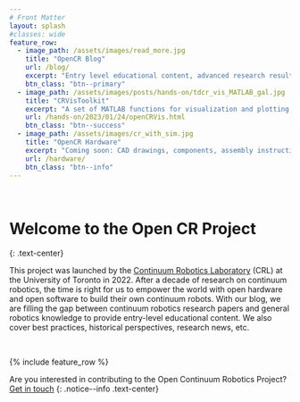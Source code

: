 ```yaml
---
# Front Matter
layout: splash
#classes: wide
feature_row:
  - image_path: /assets/images/read_more.jpg
    title: "OpenCR Blog"
    url: /blog/
    excerpt: "Entry level educational content, advanced research results, historical perspectives, and hands-on posts."
    btn_class: "btn--primary"
  - image_path: /assets/images/posts/hands-on/tdcr_vis_MATLAB_gal.jpg
    title: "CRVisToolkit"
    excerpt: "A set of MATLAB functions for visualization and plotting of continuum robots. And utility functions to support your research."
    url: /hands-on/2023/01/24/openCRVis.html
    btn_class: "btn--success"
  - image_path: /assets/images/cr_with_sim.jpg
    title: "OpenCR Hardware"
    excerpt: "Coming soon: CAD drawings, components, assembly instructions, code, etc. for you to build a continuum robot for research."
    url: /hardware/
    btn_class: "btn--info"
---
```

&nbsp;  
# Welcome to the Open CR Project 
{: .text-center}
&nbsp;  

This project was launched by the [Continuum Robotics Laboratory](https://crl.utm.utoronto.ca) (CRL) at the University of Toronto in 2022. After a decade of research on continuum robotics, the time is right for us to empower the world with open hardware and open software to build their own continuum robots. With our blog, we are filling the gap between continuum robotics research papers and general robotics knowledge to provide entry-level educational content. We also cover best practices, historical perspectives, research news, etc. 

&nbsp;  

{% include feature_row %}


Are you interested in contributing to the Open Continuum Robotics Project? [Get in touch](mailto:opencrproject@cs.toronto.edu)
{: .notice--info .text-center}